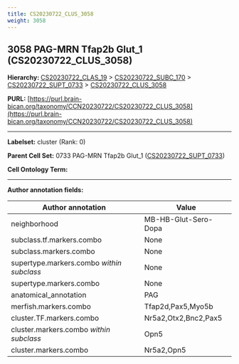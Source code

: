 ```yaml
---
title: CS20230722_CLUS_3058
weight: 3058
---
```

## 3058 PAG-MRN Tfap2b Glut_1 (CS20230722_CLUS_3058)
<b>Hierarchy: </b>
[CS20230722_CLAS_19](../CS20230722_CLAS_19) >
[CS20230722_SUBC_170](../CS20230722_SUBC_170) >
[CS20230722_SUPT_0733](../CS20230722_SUPT_0733) >
[CS20230722_CLUS_3058](../CS20230722_CLUS_3058)

**PURL:** [https://purl.brain-bican.org/taxonomy/CCN20230722/CS20230722_CLUS_3058](https://purl.brain-bican.org/taxonomy/CCN20230722/CS20230722_CLUS_3058)

---


**Labelset:** cluster (Rank: 0)

**Parent Cell Set:** 0733 PAG-MRN Tfap2b Glut_1 ([CS20230722_SUPT_0733](../CS20230722_SUPT_0733))



**Cell Ontology Term:** 

[MARKER GENES.]: #


---

[TRANSFERRED ANNOTATIONS.]: #


[AUTHOR ANNOTATION FIELDS.]: #


**Author annotation fields:**

| Author annotation | Value |
|-------------------|-------|
|neighborhood|MB-HB-Glut-Sero-Dopa|
|subclass.tf.markers.combo|None|
|subclass.markers.combo|None|
|supertype.markers.combo _within subclass_|None|
|supertype.markers.combo|None|
|anatomical_annotation|PAG|
|merfish.markers.combo|Tfap2d,Pax5,Myo5b|
|cluster.TF.markers.combo|Nr5a2,Otx2,Bnc2,Pax5|
|cluster.markers.combo _within subclass_|Opn5|
|cluster.markers.combo|Nr5a2,Opn5|
